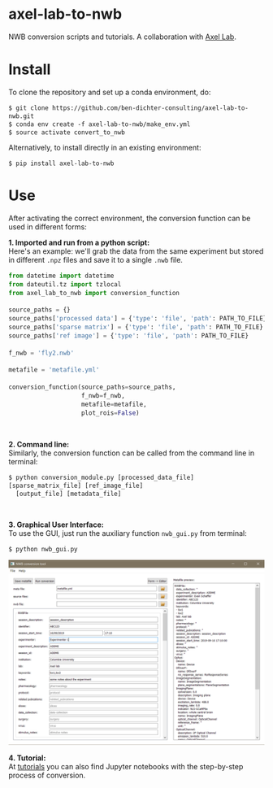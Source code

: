 # axel-lab-to-nwb
NWB conversion scripts and tutorials.
A collaboration with [Axel Lab](https://www.axellab.columbia.edu/).

# Install
To clone the repository and set up a conda environment, do:
```
$ git clone https://github.com/ben-dichter-consulting/axel-lab-to-nwb.git
$ conda env create -f axel-lab-to-nwb/make_env.yml
$ source activate convert_to_nwb
```

Alternatively, to install directly in an existing environment:
```
$ pip install axel-lab-to-nwb
```

# Use
After activating the correct environment, the conversion function can be used in different forms:

**1. Imported and run from a python script:** <br/>
Here's an example: we'll grab the data from the same experiment but stored in different `.npz` files and save it to a single `.nwb` file.
```python
from datetime import datetime
from dateutil.tz import tzlocal
from axel_lab_to_nwb import conversion_function

source_paths = {}
source_paths['processed data'] = {'type': 'file', 'path': PATH_TO_FILE}
source_paths['sparse matrix'] = {'type': 'file', 'path': PATH_TO_FILE}
source_paths['ref image'] = {'type': 'file', 'path': PATH_TO_FILE}

f_nwb = 'fly2.nwb'

metafile = 'metafile.yml'

conversion_function(source_paths=source_paths,
                    f_nwb=f_nwb,
                    metafile=metafile,
                    plot_rois=False)
```
<br/>

**2. Command line:** <br/>
Similarly, the conversion function can be called from the command line in terminal:
```
$ python conversion_module.py [processed_data_file] [sparse_matrix_file] [ref_image_file] 
  [output_file] [metadata_file]
```
<br/>

**3. Graphical User Interface:** <br/>
To use the GUI, just run the auxiliary function `nwb_gui.py` from terminal:
```
$ python nwb_gui.py
```
![](/media/gui.PNG)
<br/>

**4. Tutorial:** <br/>
At [tutorials](https://github.com/ben-dichter-consulting/axel-lab-to-nwb/tree/master/tutorials) you can also find Jupyter notebooks with the step-by-step process of conversion.
